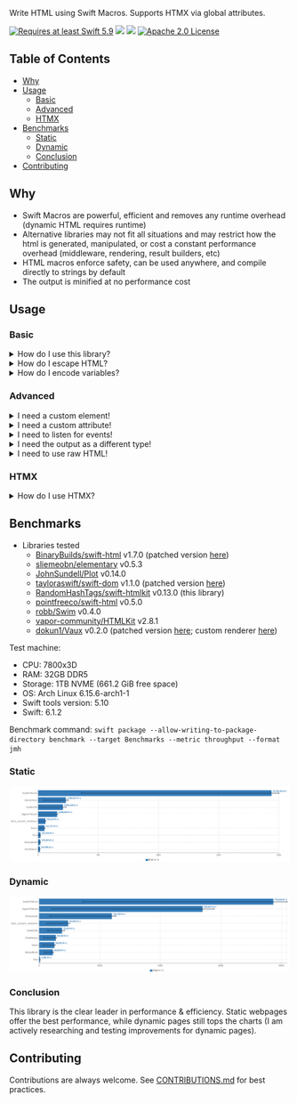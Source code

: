 Write HTML using Swift Macros. Supports HTMX via global attributes.

<a href="https://swift.org"><img src="https://img.shields.io/badge/Swift-5.9+-F05138?style=&logo=swift" alt="Requires at least Swift 5.9"></a> <img src="https://img.shields.io/badge/Platforms-Any-gold"> <a href="https://discord.com/invite/VyuFQUpcUz"><img src="https://img.shields.io/badge/Chat-Discord-7289DA?style=&logo=discord"></a> <a href="https://github.com/RandomHashTags/swift-htmlkit/blob/main/LICENSE"><img src="https://img.shields.io/badge/License-Apache_2.0-blue" alt="Apache 2.0 License"></a>

## Table of Contents

- [Why](#why)
- [Usage](#usage)
  - [Basic](#basic)
  - [Advanced](#advanced)
  - [HTMX](#htmx)
- [Benchmarks](#benchmarks)
  - [Static](#static)
  - [Dynamic](#dynamic)
  - [Conclusion](#conclusion)
- [Contributing](#contributing)

## Why
- Swift Macros are powerful, efficient and removes any runtime overhead (dynamic HTML requires runtime)
- Alternative libraries may not fit all situations and may restrict how the html is generated, manipulated, or cost a constant performance overhead (middleware, rendering, result builders, etc)
- HTML macros enforce safety, can be used anywhere, and compile directly to strings by default
- The output is minified at no performance cost

## Usage

### Basic

<details>
<summary>How do I use this library?</summary>

Use the `#html(encoding:lookupFiles:innerHTML:)` macro. All parameters, for the macro and default HTML elements, are optional by default. The default HTML elements are generated by an internal macro.

#### Macros

<details>
<summary>html</summary>

Requires explicit type annotation due to returning the inferred concrete type.

```swift

#html<T: CustomStringConvertible>(
  encoding: HTMLEncoding = .string,
  lookupFiles: [StaticString] = [],
  _ innerHTML: CustomStringConvertible & Sendable...
) -> T

```

</details>

<details>

<summary>anyHTML</summary>

Same as `#html` but returning an existential.

```swift

#anyHTML(
  encoding: HTMLEncoding = .string,
  lookupFiles: [StaticString] = [],
  _ innerHTML: CustomStringConvertible & Sendable...
)

```

</details>

#### HTMLElement

All default HTML elements conform to the `HTMLElement` protocol and contain their appropriate element attributes. They can be declared when you initialize the element or be changed after initialization by accessing the attribute variable directly.

The default initializer for creating an HTML Element follows this syntax:

```swift

<html element name>(
  attributes: [<global attribute>] = [],
  <element specific attribute>: <value>? = nil,
  _ innerHTML: CustomStringConvertible & Sendable...
)

```

#### Examples

```swift
// <div class="dark"><p>Macros are beautiful</p></div>
#html(
  div(attributes: [.class(["dark"])],
    p("Macros are beautiful")
  )
)

// <a href="https://github.com/RandomHashTags/litleagues" target="_blank"></a>
#html(
  a(href: "https://github.com/RandomHashTags/litleagues", target: ._blank)
)

// <input id="funny-number" max="420" min="69" name="funny_number" step="1" type="number" value="69">
#html(
  input(
    attributes: [.id("funny-number")],
    max: 420,
    min: 69,
    name: "funny_number",
    step: 1,
    type: .number,
    value: "69"
  )
)

// html example
let test:String = #html(
  html(
    body(
        div(
            attributes: [
                .class(["dark-mode", "row"]),
                .draggable(.false),
                .hidden(.true),
                .inputmode(.email),
                .title("Hey, you're pretty cool")
            ],
            "Random text",
            div(),
            a(
                div(
                    abbr()
                ),
                address()
            ),
            div(),
            button(disabled: true),
            video(autoplay: true, controls: false, preload: .auto, src: "https://github.com/RandomHashTags/litleagues", width: .centimeters(1)),
        )
    )
  )
)
```
</details>

<details>
<summary>How do I escape HTML?</summary>

The compiled output automatically escapes source breaking html characters **known only at compile time**.


You can also use the `#escapeHTML(innerHTML:)` macro to escape data known at compile time.

If you're working with **runtime** data:

- `<string>.escapeHTML(escapeAttributes:)`
  - mutates `self` escaping HTML and, optionally, attribute characters
- `<string>.escapeHTMLAttributes()`
  - mutates `self` escaping only attribute characters
- `<string>.escapingHTML(escapeAttributes:)`
  - returns a copy of `self` escaping HTML and, optionally, attribute characters
- `<string>.escapingHTMLAttributes()`
  - returns a copy of `self` escaping only attribute characters

</details>

<details>
<summary>How do I encode variables?</summary>

Using String Interpolation.

> You will get a compiler warning saying *interpolation may introduce raw HTML*.
> 
> Its up to you whether or not to suppress this warning or escape the HTML at runtime using a method described above.
> 
> Swift HTMLKit tries to [promote](https://github.com/RandomHashTags/swift-htmlkit/blob/94793984763308ef5275dd9f71ea0b5e83fea417/Sources/HTMLKitMacros/HTMLElement.swift#L423) known interpolation at compile time with an equivalent `StaticString` for the best performance. It is currently limited due to macro expansions being sandboxed and lexical contexts/AST not being available for the macro argument types. This means referencing content in an html macro won't get promoted to its expected value. [Read more about this limitation](https://forums.swift.org/t/swift-lexical-lookup-for-referenced-stuff-located-outside-scope-current-file/75776/6).

#### Example

```swift
let string:String = "any string value", integer:Int = -69, float:Float = 3.141592

// ✅ DO
let _:String = #html(p("\(string); \(integer); \(float)"))
let _:String = #html(p("\(string)", "; ", String(describing: integer), "; ", float.description))

let integer_string:String = String(describing: integer), float_string:String = String(describing: float)
let _:String = #html(p(string, "; ", integer_string, "; ", float_string))

// ❌ DON'T; compiler error; compile time value cannot contain interpolation
let _:StaticString = #html(p("\(string); \(integer); \(float)"))
let _:StaticString = #html(p("\(string)", "; ", String(describing: integer), "; ", float.description))
let _:StaticString = #html(p(string, "; ", integer_string, "; ", float_string))

```

</details>

### Advanced

<details>
<summary>I need a custom element!</summary>

Use the default `custom(tag:isVoid:attributes:innerHTML:)` html element.

#### Example

We want to show the [Apple Pay button](https://developer.apple.com/documentation/apple_pay_on_the_web/displaying_apple_pay_buttons_using_javascript#3783424):
```swift
#html(
  custom(
    tag: "apple-pay-button",
    isVoid: false,
    attributes: [
      .custom("buttonstyle", "black"),
      .custom("type", "buy"),
      .custom("locale", "el-GR")
    ]
  )
)
```
becomes
```html
<apple-pay-button buttonstyle="black" type="buy" locale="el-GR"></apple-pay-button>
```

</details>

<details>
<summary>I need a custom attribute!</summary>

Use the `.custom(id:value:)` global attribute.

#### Example

We want to show the [Apple Pay button](https://developer.apple.com/documentation/apple_pay_on_the_web/displaying_apple_pay_buttons_using_javascript#3783424):
```swift
#html(
  custom(
    tag: "apple-pay-button",
    isVoid: false,
    attributes: [
      .custom("buttonstyle", "black"),
      .custom("type", "buy"),
      .custom("locale", "el-GR")
    ]
  )
)
```
becomes
```html
<apple-pay-button buttonstyle="black" type="buy" locale="el-GR"></apple-pay-button>
```

</details>

<details>
<summary>I need to listen for events!</summary>

> <strong>WARNING</strong>
>
> Inline event handlers are an outdated way to handle events.
>
> General consensus considers this \"bad practice\" and you shouldn't mix your HTML and JavaScript.
>
> This remains deprecated to encourage use of other techniques.
>
> Learn more at https://developer.mozilla.org/en-US/docs/Learn/JavaScript/Building_blocks/Events#inline_event_handlers_—_dont_use_these.

Use the `.event(<event type>, "<value>")` global attribute.

#### Example

```swift
#html(
  div(
    attributes: [
      .event(.click, "doThing()"),
      .event(.change, "doAnotherThing()")
    ]
  )
)
```
</details>

<details>
<summary>I need the output as a different type!</summary>

Declare the encoding you want in the `#html` macro.

```swift

#html(
  encoding: HTMLEncoding = .<type>
)

```

[Currently supported types](https://github.com/RandomHashTags/swift-htmlkit/blob/main/Sources/HTMLKitUtilities/HTMLEncoding.swift):
- `string` -> `String`/`StaticString`
- `utf8Bytes` -> An array of `UInt8` (supports any collection `where Element == UInt8`)
- `utf16Bytes` -> An array of `UInt16` (supports any collection `where Element == UInt16`)
- `utf8CString` -> `ContiguousArray<CChar>`
- `foundationData` -> `Foundation.Data`/`FoundationEssentials.Data`
  - You need to `import Foundation` or `import FoundationEssentials` to use this!
- `byteBuffer` -> `NIOCore.ByteBuffer`
  - You need to `import NIOCore` to use this! Swift HTMLKit does not depend on `swift-nio`!
- `custom("<encoding logic>")` -> A custom type conforming to `CustomStringConvertible`
  - Use `$0` to reference the compiled HTML (as a String without the delimiters)

</details>

<details>

<summary>I need to use raw HTML!</summary>

Use the `#rawHTML(encoding:lookupFiles:innerHTML:)` and `#anyRawHTML(encoding:lookupFiles:innerHTML:)` macros.

#### Examples

```swift

var expected = "<!DOCTYPE html><html>dude&dude</html>"
var result:String = #rawHTML("<!DOCTYPE html><html>dude&dude</html>")
#expect(expected == result)

expected = "<!DOCTYPE html><html><p>test&lt;&gt;</p>dude&dude bro&amp;bro</html>"
result = #html(html(#anyRawHTML(p("test<>"), "dude&dude"), " bro&bro"))
#expect(expected == result)

```

</details>

### HTMX

<details>

<summary>How do I use HTMX?</summary>

Use the `.htmx(<htmx attribute>)` global attribute. All HTMX 2.0 attributes are supported (including Server Sent Events & Web Sockets).

#### Examples

```swift

// <div hx-boost="true"></div>
var string:StaticString = #html(div(attributes: [.htmx(.boost(.true))]))

// <div hx-get="/test"></div>
string = #html(div(attributes: [.htmx(.get("/test"))]))

// <div hx-on::abort="bruh()"></div>
string = #html(div(attributes: [.htmx(.on(.abort, "bruh()"))]))

// <div hx-on::after-on-load="test()"></div>
string = #html(div(attributes: [.htmx(.on(.afterOnLoad, "test()"))]))

// <div hx-on:click="thing()"></div>
string = #html(div(attributes: [.htmx(.onevent(.click, "thing()"))]))

// <div hx-preserve></div>
string = #html(div(attributes: [.htmx(.preserve(true))]))

// <div sse-connect="/connect"></div>
string = #html(div(attributes: [.htmx(.sse(.connect("/connect")))]))

// <div ws-connect="/chatroom"></div>
string = #html(div(attributes: [.htmx(.ws(.connect("/chatroom")))]))

// <div hx-ext="ws" ws-send></div>
string = #html(div(attributes: [.htmx(.ext("ws")), .htmx(.ws(.send(true)))]))

```

</details>


## Benchmarks

- Libraries tested
  - [BinaryBuilds/swift-html](https://github.com/BinaryBirds/swift-html) v1.7.0 (patched version [here](https://github.com/RandomHashTags/fork-bb-swift-html))
  - [sliemeobn/elementary](https://github.com/sliemeobn/elementary) v0.5.3
  - [JohnSundell/Plot](https://github.com/JohnSundell/Plot) v0.14.0
  - [tayloraswift/swift-dom](https://github.com/tayloraswift/swift-dom) v1.1.0 (patched version [here](https://github.com/RandomHashTags/fork-swift-dom))
  - [RandomHashTags/swift-htmlkit](https://github.com/RandomHashTags/swift-htmlkit) v0.13.0 (this library)
  - [pointfreeco/swift-html](https://github.com/pointfreeco/swift-html) v0.5.0
  - [robb/Swim](https://github.com/robb/Swim) v0.4.0
  - [vapor-community/HTMLKit](https://github.com/vapor-community/HTMLKit) v2.8.1
  - [dokun1/Vaux](https://github.com/dokun1/Vaux) v0.2.0 (patched version [here](https://github.com/RandomHashTags/fork-Vaux); custom renderer [here](https://github.com/RandomHashTags/swift-htmlkit/blob/main/Benchmarks/Benchmarks/Vaux/Vaux.swift))

Test machine:
- CPU: 7800x3D
- RAM: 32GB DDR5
- Storage: 1TB NVME (661.2 GiB free space)
- OS: Arch Linux 6.15.6-arch1-1
- Swift tools version: 5.10
- Swift: 6.1.2

Benchmark command: `swift package --allow-writing-to-package-directory benchmark --target Benchmarks --metric throughput --format jmh`

### Static

<img src="Benchmarks/img/throughput_static.png">

### Dynamic

<img src="Benchmarks/img/throughput_dynamic.png">

### Conclusion

This library is the clear leader in performance & efficiency. Static webpages offer the best performance, while dynamic pages still tops the charts (I am actively researching and testing improvements for dynamic pages).

## Contributing

Contributions are always welcome. See [CONTRIBUTIONS.md](https://github.com/RandomHashTags/swift-htmlkit/blob/main/CONTRIBUTING.md) for best practices.